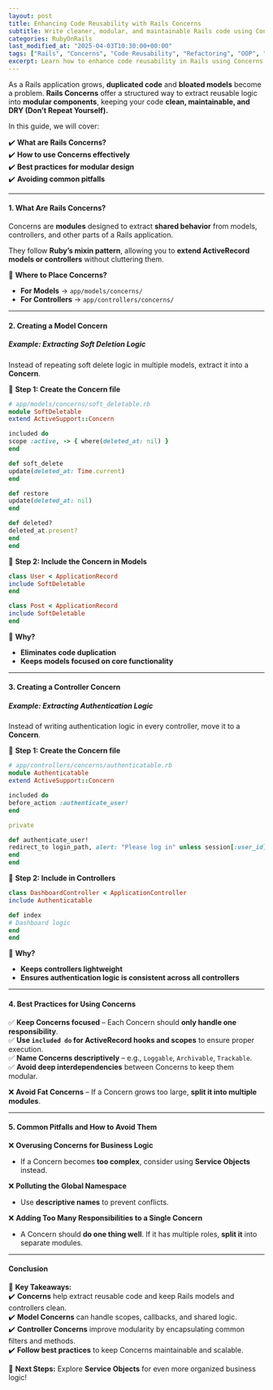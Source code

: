 ```yaml
---
layout: post  
title: Enhancing Code Reusability with Rails Concerns  
subtitle: Write cleaner, modular, and maintainable Rails code using Concerns  
categories: RubyOnRails
last_modified_at: "2025-04-03T10:30:00+00:00"
tags: ["Rails", "Concerns", "Code Reusability", "Refactoring", "OOP", "Modular Design"]  
excerpt: Learn how to enhance code reusability in Rails using Concerns, making your codebase cleaner, more modular, and easier to maintain.  
---
```

As a Rails application grows, **duplicated code** and **bloated models** become a problem. **Rails Concerns** offer a structured way to extract reusable logic into **modular components**, keeping your code **clean, maintainable, and DRY (Don’t Repeat Yourself).**

In this guide, we will cover:

✔️ **What are Rails Concerns?**  
✔️ **How to use Concerns effectively**  
✔️ **Best practices for modular design**  
✔️ **Avoiding common pitfalls**

---

#### **1. What Are Rails Concerns?**
Concerns are **modules** designed to extract **shared behavior** from models, controllers, and other parts of a Rails application.

They follow **Ruby’s mixin pattern**, allowing you to **extend ActiveRecord models or controllers** without cluttering them.

📌 **Where to Place Concerns?**
- **For Models** → `app/models/concerns/`
- **For Controllers** → `app/controllers/concerns/`

---

#### **2. Creating a Model Concern**
##### **Example: Extracting Soft Deletion Logic**
Instead of repeating soft delete logic in multiple models, extract it into a **Concern**.

📌 **Step 1: Create the Concern file**  
```rb
# app/models/concerns/soft_deletable.rb
module SoftDeletable  
extend ActiveSupport::Concern

included do  
scope :active, -> { where(deleted_at: nil) }  
end

def soft_delete  
update(deleted_at: Time.current)  
end

def restore  
update(deleted_at: nil)  
end

def deleted?  
deleted_at.present?  
end  
end  
```

📌 **Step 2: Include the Concern in Models**  
```rb  
class User < ApplicationRecord  
include SoftDeletable  
end

class Post < ApplicationRecord  
include SoftDeletable  
end  
```

🚀 **Why?**
- **Eliminates code duplication**
- **Keeps models focused on core functionality**

---

#### **3. Creating a Controller Concern**
##### **Example: Extracting Authentication Logic**
Instead of writing authentication logic in every controller, move it to a **Concern**.

📌 **Step 1: Create the Concern file**  
```rb
# app/controllers/concerns/authenticatable.rb
module Authenticatable  
extend ActiveSupport::Concern

included do  
before_action :authenticate_user!  
end

private

def authenticate_user!  
redirect_to login_path, alert: "Please log in" unless session[:user_id]  
end  
end  
```

📌 **Step 2: Include in Controllers**  
```rb  
class DashboardController < ApplicationController  
include Authenticatable

def index  
# Dashboard logic  
end  
end  
```

🚀 **Why?**
- **Keeps controllers lightweight**
- **Ensures authentication logic is consistent across all controllers**

---

#### **4. Best Practices for Using Concerns**
✅ **Keep Concerns focused** – Each Concern should **only handle one responsibility**.  
✅ **Use `included do` for ActiveRecord hooks and scopes** to ensure proper execution.  
✅ **Name Concerns descriptively** – e.g., `Loggable`, `Archivable`, `Trackable`.  
✅ **Avoid deep interdependencies** between Concerns to keep them modular.

❌ **Avoid Fat Concerns** – If a Concern grows too large, **split it into multiple modules**.

---

#### **5. Common Pitfalls and How to Avoid Them**
❌ **Overusing Concerns for Business Logic**
- If a Concern becomes **too complex**, consider using **Service Objects** instead.

❌ **Polluting the Global Namespace**
- Use **descriptive names** to prevent conflicts.

❌ **Adding Too Many Responsibilities to a Single Concern**
- A Concern should **do one thing well**. If it has multiple roles, **split it** into separate modules.

---

#### **Conclusion**
🚀 **Key Takeaways:**  
✔️ **Concerns** help extract reusable code and keep Rails models and controllers clean.  
✔️ **Model Concerns** can handle scopes, callbacks, and shared logic.  
✔️ **Controller Concerns** improve modularity by encapsulating common filters and methods.  
✔️ **Follow best practices** to keep Concerns maintainable and scalable.

🔗 **Next Steps:** Explore **Service Objects** for even more organized business logic!  
